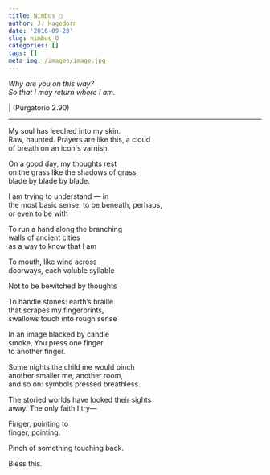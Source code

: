 ```yaml
---
title: Nimbus ◯
author: J. Hagedorn
date: '2016-09-23'
slug: nimbus_O
categories: []
tags: []
meta_img: /images/image.jpg
---
```


*Why are you on this way?*  
*So that I may return where I am.*  

|                (Purgatorio 2.90)  

---

My soul has leeched into my skin.  
Raw, haunted.  Prayers are like this, a cloud  
of breath on an icon's varnish.  

On a good day, my thoughts rest  
on the grass like the shadows of grass,  
blade by blade by blade.  

I am trying to understand — in  
the most basic sense: to be beneath, perhaps,  
or even to be with  

To run a hand along the branching  
walls of ancient cities  
as a way to know that I am  

To mouth, like wind across  
doorways, each voluble syllable  

Not to be bewitched by thoughts  

To handle stones: earth’s braille  
that scrapes my fingerprints,  
swallows touch into rough sense  

In an image blacked by candle  
smoke, You press one finger  
to another finger.  

Some nights the child me would pinch  
another smaller me, another room,  
and so on: symbols pressed breathless.  

The storied worlds have looked their sights  
away.  The only faith I try—  

Finger, pointing to  
finger, pointing.  

Pinch of something touching back.  

Bless this.
